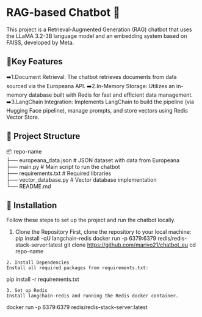 # RAG-based Chatbot 👾 

This project is a Retrieval-Augmented Generation (RAG) chatbot that uses the LLaMA 3.2-3B language model and an embedding system based on FAISS, developed by Meta.

## 📌Key Features 

➡️1.Document Retrieval: The chatbot retrieves documents from data sourced via the Europeana API.
➡️2.In-Memory Storage: Utilizes an in-memory database built with Redis for fast and efficient data management.
➡️3.LangChain Integration: Implements LangChain to build the pipeline (via Hugging Face pipeline), manage prompts, and store vectors using Redis Vector Store.



## 📂 Project Structure

📦 repo-name  
├── europeana_data.json   # JSON dataset with data from Europeana  
├── main.py               # Main script to run the chatbot  
├── requirements.txt      # Required libraries  
├── vector_database.py    # Vector database implementation  
└── README.md  



## 🚀 Installation

Follow these steps to set up the project and run the chatbot locally.

1. Clone the Repository
First, clone the repository to your local machine:
pip install -qU langchain-redis
docker run -p 6379:6379 redis/redis-stack-server:latest
git clone https://github.com/marivo21/chatbot_eu
cd repo-name
```
2. Install Dependencies
Install all required packages from requirements.txt:
```
pip install -r requirements.txt
```
3. Set up Redis
Install langchain-redis and running the Redis docker container.
```
docker run -p 6379:6379 redis/redis-stack-server:latest
```
